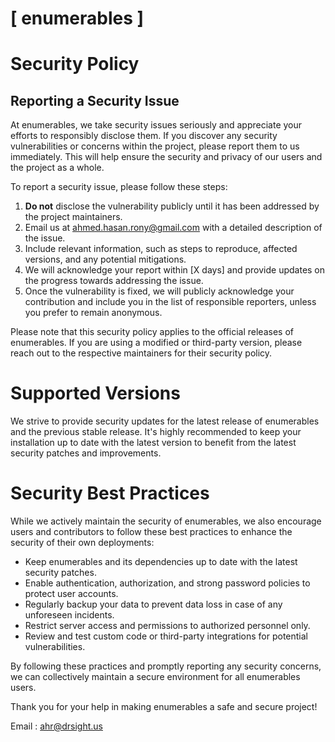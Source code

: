 # [ enumerables ]

# Security Policy

## Reporting a Security Issue

At enumerables, we take security issues seriously and appreciate your efforts to responsibly disclose them. If you discover any security vulnerabilities or concerns within the project, please report them to us immediately. This will help ensure the security and privacy of our users and the project as a whole.

To report a security issue, please follow these steps:

1. **Do not** disclose the vulnerability publicly until it has been addressed by the project maintainers.
2. Email us at [ahmed.hasan.rony@gmail.com](mailto:ahmed.hasan.rony@gmail.com) with a detailed description of the issue.
3. Include relevant information, such as steps to reproduce, affected versions, and any potential mitigations.
4. We will acknowledge your report within [X days] and provide updates on the progress towards addressing the issue.
5. Once the vulnerability is fixed, we will publicly acknowledge your contribution and include you in the list of responsible reporters, unless you prefer to remain anonymous.

Please note that this security policy applies to the official releases of enumerables. If you are using a modified or third-party version, please reach out to the respective maintainers for their security policy.

# Supported Versions

We strive to provide security updates for the latest release of enumerables and the previous stable release. It's highly recommended to keep your installation up to date with the latest version to benefit from the latest security patches and improvements.

# Security Best Practices

While we actively maintain the security of enumerables, we also encourage users and contributors to follow these best practices to enhance the security of their own deployments:

- Keep enumerables and its dependencies up to date with the latest security patches.
- Enable authentication, authorization, and strong password policies to protect user accounts.
- Regularly backup your data to prevent data loss in case of any unforeseen incidents.
- Restrict server access and permissions to authorized personnel only.
- Review and test custom code or third-party integrations for potential vulnerabilities.

By following these practices and promptly reporting any security concerns, we can collectively maintain a secure environment for all enumerables users.

Thank you for your help in making enumerables a safe and secure project!

Email : [ahr@drsight.us](mailto:ahr@drsight.us)


